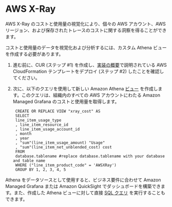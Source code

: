 # AWS X-Ray

AWS X-Ray のコストと使用量の視覚化により、個々の AWS アカウント、AWS リージョン、および保存されたトレースのコストに関する洞察を得ることができます。

コストと使用量のデータを視覚化および分析するには、カスタム Athena ビューを作成する必要があります。

1. 進む前に、CUR (ステップ #1) を作成し、[実装の概要][cid-implement]で説明されている AWS CloudFormation テンプレートをデプロイ (ステップ #2) したことを確認してください。

2. 次に、以下のクエリを使用して新しい Amazon Athena [ビュー][view] を作成します。このクエリは、組織内のすべての AWS アカウントにわたる Amazon Managed Grafana のコストと使用量を取得します。

        CREATE OR REPLACE VIEW "xray_cost" AS 
        SELECT
        line_item_usage_type
        , line_item_resource_id
        , line_item_usage_account_id
        , month
        , year
        , "sum"(line_item_usage_amount) "Usage"
        , "sum"(line_item_net_unblended_cost) cost
        FROM
        database.tablename #replace database.tablename with your database and table name 
        WHERE ("line_item_product_code" = 'AWSXRay')
        GROUP BY 1, 2, 3, 4, 5

Athena をデータソースとして使用すると、ビジネス要件に合わせて Amazon Managed Grafana または Amazon QuickSight でダッシュボードを構築できます。また、作成した Athena ビューに対して直接 [SQL クエリ][sql-query] を実行することもできます。

[view]: https://athena-in-action.workshop.aws/30-basics/303-create-view.html
[sql-query]: https://docs.aws.amazon.com/ja_jp/athena/latest/ug/querying-athena-tables.html
[cid-implement]: ../../../guides/cost/cost-visualization/cost.md#implementation
